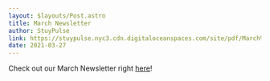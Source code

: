 ```yaml
---
layout: $layouts/Post.astro
title: March Newsletter
author: StuyPulse
link: https://stuypulse.nyc3.cdn.digitaloceanspaces.com/site/pdf/March%20Newsletter%202021.pdf
date: 2021-03-27
---
```


Check out our March Newsletter right [here](https://stuypulse.nyc3.cdn.digitaloceanspaces.com/site/pdf/March%20Newsletter%202021.pdf)!
